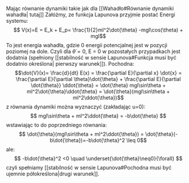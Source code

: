 Mając równanie dynamiki takie jak dla [[Wahadło#Równanie dynamiki wahadła| tutaj]]
Załóżmy, ze funkcja Lapunova przyjmie postać Energi systemu:
$$ V(x)=E = E_k + E_p= \frac{1}{2}ml^2\dot{\theta} -mgl\cos(\theta) + mgl$$
To jest energia wahadła, gdzie 0 energii potencjalnej jest w pozycji poziomej na dole. Czyli dla $\dot{\theta}=0$, E = 0 w pozostałych przypadkach jest dodatnia (spełniony [[stabilność w sensie Lapunova#Funkcja musi być dodatnio określona| pierwszy warunek]]).
Pochodna:
$$\dot{V}(x)= \frac{d}{dt} E(x) = \frac{\partial E}{\partial x} \dot{x} = \frac{\partial E}{\partial \theta}\dot{\theta} + \frac{\partial E}{\partial \dot{\theta}} \ddot{\theta} = \dot{\theta} mgl\sin\theta + ml^2\dot{\theta}\ddot{\theta} = \dot{\theta}(mgl\sin\theta + ml^2\ddot{\theta})$$
z równania dynamiki można wyznaczyć (zakładając u=0):
$$ mgl\sin\theta + ml^2\ddot{\theta} = -b\dot{\theta} $$
wstawiając to do poprzedniego równania:
$$ \dot{\theta}(mgl\sin\theta + ml^2\ddot{\theta}) = \dot{\theta}(-b\dot{\theta})=-b\dot{\theta}^2 \leq 0$$
ale:
$$ -b\dot{\theta}^2 <0 \quad \underset{\dot{\theta}\neq0}{\forall} $$
czyli spełniamy [[stabilność w sensie Lapunova#Pochodna musi być ujemnie półokreślona|drugi warunek]].